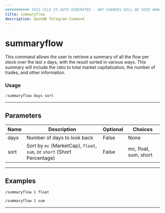 ```yaml
---
########### THIS FILE IS AUTO GENERATED - ANY CHANGES WILL BE VOID ###########
title: summaryflow
description: OpenBB Telegram Command
---
```


# summaryflow

This command allows the user to retrieve a summary of all the flow per stock over the last x days, with the result sorted in various ways. This summary will include the ratio to total market capitalization, the number of trades, and other information.

### Usage

```python wordwrap
/summaryflow days sort
```

---

## Parameters

| Name | Description | Optional | Choices |
| ---- | ----------- | -------- | ------- |
| days | Number of days to look back | False | None |
| sort | Sort by `mc` (MarketCap), `float`, `sum`, or `short` (Short Percentage) | False | mc, float, sum, short |


---

## Examples

```
/summaryflow 1 float
```

```
/summaryflow 1 sum
```
---
